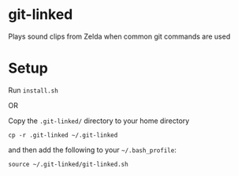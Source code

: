 # git-linked
Plays sound clips from Zelda when common git commands are used

# Setup

Run `install.sh`

OR

Copy the `.git-linked/` directory to your home directory
```
cp -r .git-linked ~/.git-linked
```


and then add the following to your `~/.bash_profile`:
```
source ~/.git-linked/git-linked.sh
```
